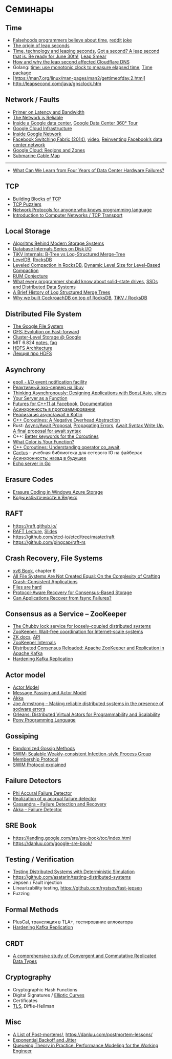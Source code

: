 # Семинары

## Time
* [Falsehoods programmers believe about time](https://FalsehoodsAboutTime.com/), [reddit joke](https://www.reddit.com/r/programming/comments/v8s0y/falsehoods_programmers_believe_about_time/c52dreh/?utm_source=reddit&utm_medium=web2x&context=3)
* [The origin of leap seconds](https://qz.com/432787/the-origin-of-leap-seconds-and-why-they-should-be-abolished/)
* [Time, technology and leaping seconds](https://googleblog.blogspot.com/2011/09/time-technology-and-leaping-seconds.html), [Got a second? A leap second that is. Be ready for June 30th!](https://cloudplatform.googleblog.com/2015/05/Got-a-second-A-leap-second-that-is-Be-ready-for-June-30th.html), [Leap Smear](https://developers.google.com/time/smear)
* [How and why the leap second affected Cloudflare DNS](https://blog.cloudflare.com/how-and-why-the-leap-second-affected-cloudflare-dns/)
* Golang: [time: use monotonic clock to measure elapsed time](https://github.com/golang/go/issues/12914), [Time package](https://golang.org/pkg/time/)
* [https://man7.org/linux/man-pages/man2/gettimeofday.2.html]
* http://leapsecond.com/java/gpsclock.htm

## Network / Faults
* [Primer on Latency and Bandwidth](https://hpbn.co/primer-on-latency-and-bandwidth/)
* [The Network is Reliable](https://blog.acolyer.org/2014/12/18/the-network-is-reliable/)
* [Inside a Google data center](https://www.youtube.com/watch?v=XZmGGAbHqa0), [Google Data Center 360° Tour](https://www.youtube.com/watch?v=zDAYZU4A3w0)
* [Google Cloud Infrastructure](https://cloud.withgoogle.com/infrastructure)
* [Inside Google Network](https://www.youtube.com/watch?v=hMUHwMg2pow)
* [Facebook Switching Fabric (2014)](https://engineering.fb.com/production-engineering/introducing-data-center-fabric-the-next-generation-facebook-data-center-network/), [video](https://www.youtube.com/watch?v=mLEawo6OzFM), [Reinventing Facebook’s data center network](https://engineering.fb.com/data-center-engineering/f16-minipack/)
* [Google Cloud: Regions and Zones](https://cloud.google.com/compute/docs/regions-zones)
* [Submarine Cable Map](https://www.submarinecablemap.com/)
---
* [What Can We Learn from Four Years of Data Center Hardware Failures?](https://pdfs.semanticscholar.org/e1ff/9a9441726e731d2fd8d5f8316f3a5da1ac68.pdf)

## TCP
* [Building Blocks of TCP](https://hpbn.co/building-blocks-of-tcp/)
* [TCP Puzzlers](https://www.joyent.com/blog/tcp-puzzlers)
* [Network Protocols for anyone who knows programming language](https://www.destroyallsoftware.com/compendium/network-protocols?share_key=97d3ba4c24d21147)
* [Introduction to Computer Networks / TCP Transport](http://intronetworks.cs.luc.edu/current/html/tcp.html)

## Local Storage
* [Algoritms Behind Modern Storage Systems](https://queue.acm.org/detail.cfm?id=3220266)
* [Database Internals Series on Disk I/O](https://medium.com/databasss/on-disk-io-part-1-flavours-of-io-8e1ace1de017])
* [TiKV Internals: B-Tree vs Log-Structured Merge-Tree](https://tikv.github.io/deep-dive-tikv/key-value-engine/B-Tree-vs-Log-Structured-Merge-Tree.html)
* [LevelDB](https://github.com/google/leveldb), [RocksDB](https://github.com/facebook/rocksdb/wiki)
* [Leveled Compaction in RocksDB](https://github.com/facebook/rocksdb/wiki/Leveled-Compaction), [Dynamic Level Size for Level-Based Compaction](https://rocksdb.org/blog/2015/07/23/dynamic-level.html)
* [RUM Conjecture](http://daslab.seas.harvard.edu/rum-conjecture/)
* [What every programmer should know about solid-state drives](http://codecapsule.com/2014/02/12/coding-for-ssds-part-6-a-summary-what-every-programmer-should-know-about-solid-state-drives/),  [SSDs and Distributed Data Systems](https://blog.empathybox.com/post/24415262152/ssds-and-distributed-data-systems) 
* [A Brief History of Log Structured Merge Trees](https://ristret.com/s/gnd4yr/brief_history_log_structured_merge_trees)
* [Why we built CockroachDB on top of RocksDB](https://www.cockroachlabs.com/blog/cockroachdb-on-rocksd/), [TiKV / RocksDB](https://tikv.github.io/deep-dive-tikv/key-value-engine/rocksdb.html)

## Distributed File System
* [The Google File System](https://ai.google/research/pubs/pub51)
* [GFS: Evolution on Fast-forward](https://queue.acm.org/detail.cfm?id=1594206)
* [Cluster-Level Storage @ Google](http://www.pdsw.org/pdsw-discs17/slides/PDSW-DISCS-Google-Keynote.pdf)
* MIT 6.824 [notes](https://pdos.csail.mit.edu/6.824/notes/l-gfs-short.txt), [faq](https://pdos.csail.mit.edu/6.824/papers/gfs-faq.txt)
* [HDFS Architecture](https://hadoop.apache.org/docs/stable/hadoop-project-dist/hadoop-hdfs/HdfsDesign.html) 
* [Лекция про HDFS](https://www.youtube.com/watch?v=IHVIFVZeXcA)

## Asynchrony 
* [epoll - I/O event notification facility](http://man7.org/linux/man-pages/man7/epoll.7.html)
* [Реактивный эхо-сервер на libuv](https://github.com/libuv/libuv/blob/v1.x/docs/code/tcp-echo-server/main.c)
* [Thinking Asynchronously: Designing Applications with Boost.Asio](https://www.youtube.com/watch?v=D-lTwGJRx0o), [slides](http://cpp.mimuw.edu.pl/files/boost_vs_qt/asio/thinking_asynchronously.pdf)
* [Your Server as a Function](https://monkey.org/~marius/funsrv.pdf)
* [Futures for C++11 at Facebook](https://engineering.fb.com/developer-tools/futures-for-c-11-at-facebook/), [Documentation](https://github.com/facebook/folly/blob/master/folly/docs/Futures.md)
* [Асинхронность в программировании](https://habr.com/ru/company/jugru/blog/446562/)
* [Реализация async/await в Kotlin](https://github.com/Kotlin/KEEP/blob/master/proposals/coroutines.md#state-machines)
* [C++ Coroutines: A Negative Overhead Abstraction](https://github.com/GorNishanov/await/blob/master/2015_CppCon/C%2B%2B%20Coroutines%20-%20Gor%20Nishanov%20-%20CppCon%202015.pdf)
* Rust: [Async/Await Proposal](https://github.com/rust-lang/rfcs/blob/master/text/2394-async_await.md), [Propagating Errors](https://doc.rust-lang.org/book/ch09-02-recoverable-errors-with-result.html#propagating-errors), [Await Syntax Write Up](https://paper.dropbox.com/doc/Await-Syntax-Write-Up-t9NlOSeI4RQ8AINsaSSyJ), [A final proposal for await syntax](https://boats.gitlab.io/blog/post/await-decision/)
* C++: [Better keywords for the Coroutines](http://www.open-std.org/jtc1/sc22/wg21/docs/papers/2019/p1485r1.html)
* [What Color is Your Function?](https://journal.stuffwithstuff.com/2015/02/01/what-color-is-your-function/)
* [C++ Coroutines: Understanding operator co_await](https://lewissbaker.github.io/2017/11/17/understanding-operator-co-await), 
* [Cactus](https://gitlab.com/levysotsky/shad-cpp-cactus/tree/master/cactus) – учебная библиотека для сетевого IO на файберах
* [Асинхронность: назад в будущее](https://habr.com/ru/post/201826/)
* [Echo server in Go](https://github.com/golergka/go-tcp-echo/blob/master/go-tcp-echo.go)

## Erasure Codes
* [Erasure Coding in Windows Azure Storage](https://www.usenix.org/conference/atc12/technical-sessions/presentation/huang)
* [Коды избыточности в Яндекс](https://habr.com/ru/company/yandex/blog/311806/)

## RAFT
* https://raft.github.io/
* [RAFT Lecture](http://youtu.be/YbZ3zDzDnrw), [Slides](https://ongardie.net/static/raft/userstudy/raft.pdf)
* https://github.com/etcd-io/etcd/tree/master/raft
* https://github.com/pingcap/raft-rs

## Crash Recovery, File Systems
* [xv6 Book](https://pdos.csail.mit.edu/6.828/2018/xv6/book-rev11.pdf), chapter 6
* [All File Systems Are Not Created Equal: On the Complexity of Crafting Crash-Consistent Applications](https://www.usenix.org/node/186195)
* [Files are hard](https://danluu.com/file-consistency/)
* [Protocol-Aware Recovery for Consensus-Based Storage](https://www.usenix.org/conference/fast18/presentation/alagappan)
* [Can Applications Recover from fsync Failures?](https://www.usenix.org/conference/atc20/presentation/rebello)

## Consensus as a Service – ZooKeeper
* [The Chubby lock service for loosely-coupled distributed systems](https://ai.google/research/pubs/pub27897)
* [ZooKeeper: Wait-free coordination for Internet-scale systems](https://www.usenix.org/legacy/event/usenix10/tech/full_papers/Hunt.pdf)
* [ZK docs](https://zookeeper.apache.org/doc/current/index.html), [API](https://zookeeper.apache.org/doc/r3.4.6/api/org/apache/zookeeper/ZooKeeper.html) 
* [ZooKeeper Internals](https://www.oreilly.com/library/view/zookeeper/9781449361297/ch09.html)
* [Distributed Consensus Reloaded: Apache ZooKeeper and Replication in Apache Kafka](https://www.confluent.io/blog/distributed-consensus-reloaded-apache-zookeeper-and-replication-in-kafka/)
* [Hardening Kafka Replication](https://yadi.sk/i/z0-7DDv4P4wSKw) 

## Actor model
* [Actor Model](https://www.youtube.com/watch?v=7erJ1DV_Tlo)
* [Message Passing and Actor Model](http://dist-prog-book.com/chapter/3/message-passing.html)
* [Akka](https://akka.io/)
* [Joe Armstrong – Making reliable distributed systems in the presence of sodware errors](http://erlang.org/download/armstrong_thesis_2003.pdf)
* [Orleans: Distributed Virtual Actors for Programmability and Scalability](https://www.microsoft.com/en-us/research/wp-content/uploads/2016/02/Orleans-MSR-TR-2014-41.pdf)
* [Pony Programming Language](https://www.ponylang.io/)

## Gossiping
* [Randomized Gossip Methods](https://www.youtube.com/watch?v=Gxf5glthqrk)
* [SWIM: Scalable Weakly-consistent Infection-style Process Group Membership Protocol](https://www.cs.cornell.edu/~asdas/research/dsn02-swim.pdf)
* [SWIM Protocol explained](https://asafdav2.github.io/2017/swim-protocol/)

## Failure Detectors
* [Phi Accural Failure Detector](http://citeseerx.ist.psu.edu/viewdoc/download?doi=10.1.1.80.7427&rep=rep1&type=pdf)
* [Realization of φ accrual failure detector](https://github.com/atomix/atomix/issues/405)
* [Cassandra – Failure Detection and Recovery](https://docs.datastax.com/en/archived/cassandra/3.0/cassandra/architecture/archDataDistributeFailDetect.html)
* [Akka – Failure Detector](https://doc.akka.io/docs/akka/2.5.6/scala/cluster-usage.html#failure-detector)

## SRE Book
* https://landing.google.com/sre/sre-book/toc/index.html
* https://danluu.com/google-sre-book/ 

## Testing / Verification
* [Testing Distributed Systems with Deterministic Simulation](https://www.youtube.com/watch?v=4fFDFbi3toc)
* https://github.com/asatarin/testing-distributed-systems
* Jepsen / Fault injection
* Linearizability testing, https://github.com/rystsov/fast-jepsen
* Fuzzing

## Formal Methods
* PlusCal, трансляция в TLA+, тестирование аллокатора
* [Hardening Kafka Replication](https://www.confluent.io/kafka-summit-sf18/hardening-kafka-replication)

## CRDT
* [A comprehensive study of Convergent and Commutative Replicated Data Types](https://hal.inria.fr/inria-00555588/document)

## Cryptography
* Cryptographic Hash Functions
* Digital Signatures / [Elliptic Curves](https://andrea.corbellini.name/2015/05/17/elliptic-curve-cryptography-a-gentle-introduction/)
* Certificates
* [TLS](https://hpbn.co/transport-layer-security-tls/), Diffie-Hellman



## Misc
* [A List of Post-mortems!](https://github.com/danluu/post-mortems), https://danluu.com/postmortem-lessons/
* [Exponential Backoff and Jitter](https://aws.amazon.com/blogs/architecture/exponential-backoff-and-jitter/)
* [Queueing Theory in Practice: Performance Modeling for the Working Engineer](https://www.usenix.org/conference/lisa17/conference-program/presentation/freeman)